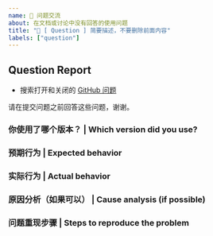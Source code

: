 ```yaml
---
name: 🙋 问题交流
about: 在文档或讨论中没有回答的使用问题
title: "🙋 [ Question ] 简要描述，不要删除前面内容"
labels: ["question"]
---
```


## Question Report

- 搜索打开和关闭的 [GitHub 问题](https://github.com/LauZzL/leitingzhanji-ui/issues)

请在提交问题之前回答这些问题，谢谢。 

### 你使用了哪个版本？ | Which version did you use?

### 预期行为 | Expected behavior

### 实际行为 | Actual behavior

### 原因分析（如果可以） | Cause analysis (if possible)

### 问题重现步骤 | Steps to reproduce the problem
